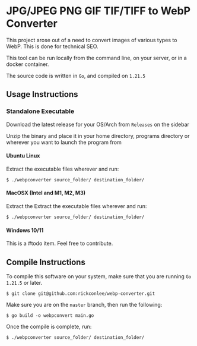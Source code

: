 # JPG/JPEG PNG GIF TIF/TIFF to WebP Converter 

This project arose out of a need to convert images of various types to WebP. This is done for technical SEO. 

This tool can be run locally from the command line, on your server, or in a docker container. 

The source code is written in `Go`, and compiled on `1.21.5`

## Usage Instructions 

### Standalone Executable
Download the latest release for your OS/Arch from `Releases` on the sidebar

Unzip the binary and place it in your home directory, programs directory or wherever you want to launch the program from 

#### Ubuntu Linux

Extract the executable files wherever and run:

``` shell
$ ./webpconverter source_folder/ destination_folder/
```


#### MacOSX (Intel and M1, M2, M3)

Extract the Extract the executable files wherever and run:

``` shell
$ ./webpconverter source_folder/ destination_folder/
```

#### Windows 10/11

This is a #todo item. Feel free to contribute. 

## Compile Instructions 

To compile this software on your system, make sure that you are running `Go 1.21.5` or later. 

``` shell
$ git clone git@github.com:rickconlee/webp-converter.git
```
Make sure you are on the `master` branch, then run the following: 

``` shell
$ go build -o webpconvert main.go
```

Once the compile is complete, run: 

``` shell
$ ./webpconverter source_folder/ destination_folder/
```